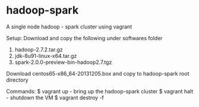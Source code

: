 # hadoop-spark
A single node hadoop -  spark cluster using vagrant

Setup:
Download and copy the following under softwares folder
1. hadoop-2.7.2.tar.gz
2. jdk-8u91-linux-x64.tar.gz
3. spark-2.0.0-preview-bin-hadoop2.7.tgz

Download centos65-x86_64-20131205.box and copy to hadoop-spark root directory

Commands:
$ vagrant up - bring up the hadoop-spark cluster
$ vagrant halt - shutdown the VM
$ vagrant destroy -f